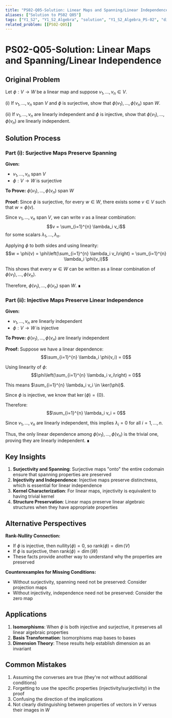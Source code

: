 ```yaml
---
title: "PS02-Q05-Solution: Linear Maps and Spanning/Linear Independence"
aliases: ["Solution to PS02 Q05"]
tags: ["Y1_S2", "Y1_S2_Algebra", "solution", "Y1_S2_Algebra_PS-02", "difficulty-homework", "linear-maps", "surjective", "injective", "linear-independence", "spanning"]
related_problem: [[PS02-Q05]]
---
```


# PS02-Q05-Solution: Linear Maps and Spanning/Linear Independence

## Original Problem

Let $\phi: V \rightarrow W$ be a linear map and suppose $v_1, \ldots, v_n \in V$.

(i) If $v_1, \ldots, v_n$ span $V$ and $\phi$ is surjective, show that $\phi(v_1), \ldots, \phi(v_n)$ span $W$.

(ii) If $v_1, \ldots, v_n$ are linearly independent and $\phi$ is injective, show that $\phi(v_1), \ldots, \phi(v_n)$ are linearly independent.

## Solution Process

### Part (i): Surjective Maps Preserve Spanning

**Given:** 
- $v_1, \ldots, v_n$ span $V$
- $\phi: V \rightarrow W$ is surjective

**To Prove:** $\phi(v_1), \ldots, \phi(v_n)$ span $W$

**Proof:**
Since $\phi$ is surjective, for every $w \in W$, there exists some $v \in V$ such that $w = \phi(v)$.

Since $v_1, \ldots, v_n$ span $V$, we can write $v$ as a linear combination:
$$v = \sum_{i=1}^{n} \lambda_i v_i$$
for some scalars $\lambda_1, \ldots, \lambda_n$.

Applying $\phi$ to both sides and using linearity:
$$w = \phi(v) = \phi\left(\sum_{i=1}^{n} \lambda_i v_i\right) = \sum_{i=1}^{n} \lambda_i \phi(v_i)$$

This shows that every $w \in W$ can be written as a linear combination of $\phi(v_1), \ldots, \phi(v_n)$.

Therefore, $\phi(v_1), \ldots, \phi(v_n)$ span $W$. ∎

### Part (ii): Injective Maps Preserve Linear Independence

**Given:**
- $v_1, \ldots, v_n$ are linearly independent
- $\phi: V \rightarrow W$ is injective

**To Prove:** $\phi(v_1), \ldots, \phi(v_n)$ are linearly independent

**Proof:**
Suppose we have a linear dependence:
$$\sum_{i=1}^{n} \lambda_i \phi(v_i) = 0$$

Using linearity of $\phi$:
$$\phi\left(\sum_{i=1}^{n} \lambda_i v_i\right) = 0$$

This means $\sum_{i=1}^{n} \lambda_i v_i \in \ker(\phi)$.

Since $\phi$ is injective, we know that $\ker(\phi) = \{0\}$.

Therefore:
$$\sum_{i=1}^{n} \lambda_i v_i = 0$$

Since $v_1, \ldots, v_n$ are linearly independent, this implies $\lambda_i = 0$ for all $i = 1, \ldots, n$.

Thus, the only linear dependence among $\phi(v_1), \ldots, \phi(v_n)$ is the trivial one, proving they are linearly independent. ∎

## Key Insights

1. **Surjectivity and Spanning**: Surjective maps "onto" the entire codomain ensure that spanning properties are preserved
2. **Injectivity and Independence**: Injective maps preserve distinctness, which is essential for linear independence
3. **Kernel Characterization**: For linear maps, injectivity is equivalent to having trivial kernel
4. **Structure Preservation**: Linear maps preserve linear algebraic structures when they have appropriate properties

## Alternative Perspectives

**Rank-Nullity Connection:**
- If $\phi$ is injective, then $\text{nullity}(\phi) = 0$, so $\text{rank}(\phi) = \dim(V)$
- If $\phi$ is surjective, then $\text{rank}(\phi) = \dim(W)$
- These facts provide another way to understand why the properties are preserved

**Counterexamples for Missing Conditions:**
- Without surjectivity, spanning need not be preserved: Consider projection maps
- Without injectivity, independence need not be preserved: Consider the zero map

## Applications

1. **Isomorphisms**: When $\phi$ is both injective and surjective, it preserves all linear algebraic properties
2. **Basis Transformation**: Isomorphisms map bases to bases
3. **Dimension Theory**: These results help establish dimension as an invariant

## Common Mistakes

1. Assuming the converses are true (they're not without additional conditions)
2. Forgetting to use the specific properties (injectivity/surjectivity) in the proof
3. Confusing the direction of the implications
4. Not clearly distinguishing between properties of vectors in $V$ versus their images in $W$
